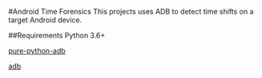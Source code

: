 #Android Time Forensics
This projects uses ADB to detect time shifts on a target Android device.

##Requirements
Python 3.6+

[pure-python-adb](https://github.com/Swind/pure-python-adb)

[adb](https://developer.android.com/studio/command-line/adb)